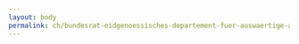 ```yaml
---
layout: body
permalink: ch/bundesrat-eidgenoessisches-departement-fuer-auswaertige-angelegenheiten-generalsekretariat-eda-interne-revision-eda-revisionsgruppe-zentrale/
---
```


